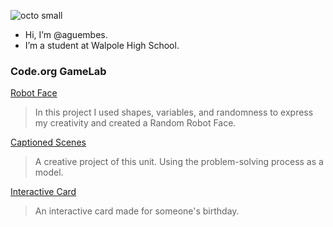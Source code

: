 ![octo small](https://github.com/aguembes/aguembes/assets/146837207/a34e0164-c8e4-4170-a99a-700c191e25ec)
- Hi, I’m @aguembes.
- I’m a student at Walpole High School.

### Code.org GameLab
[Robot Face](https://aguembes.github.io/robot/)
>In this project I used shapes, variables, and randomness to express my creativity and created a Random Robot Face.

[Captioned Scenes](https://studio.code.org/projects/gamelab/WjYvfA0NlObB3Acs4UGU5nw6sVCR6awbdWb73l82DT8)
>A creative project of this unit. Using the problem-solving process as a model.

[Interactive Card](https://studio.code.org/projects/gamelab/01Ybtk0R45uNsFddLl0ogJBz25fy9q88qYU70i9a4jk)
>An interactive card made for someone's birthday.
